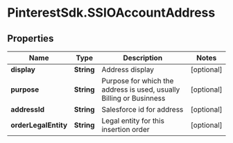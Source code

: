 # PinterestSdk.SSIOAccountAddress

## Properties

Name | Type | Description | Notes
------------ | ------------- | ------------- | -------------
**display** | **String** | Address display | [optional] 
**purpose** | **String** | Purpose for which the address is used, usually Billing or Businness | [optional] 
**addressId** | **String** | Salesforce id for address | [optional] 
**orderLegalEntity** | **String** | Legal entity for this insertion order | [optional] 


